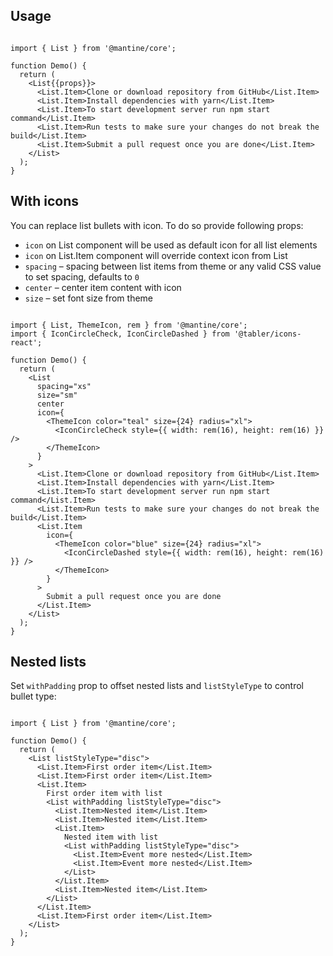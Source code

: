 ## Usage

```

import { List } from '@mantine/core';

function Demo() {
  return (
    <List{{props}}>
      <List.Item>Clone or download repository from GitHub</List.Item>
      <List.Item>Install dependencies with yarn</List.Item>
      <List.Item>To start development server run npm start command</List.Item>
      <List.Item>Run tests to make sure your changes do not break the build</List.Item>
      <List.Item>Submit a pull request once you are done</List.Item>
    </List>
  );
}
```

## With icons

You can replace list bullets with icon. To do so provide following props:

-   `icon` on List component will be used as default icon for all list elements
-   `icon` on List.Item component will override context icon from List
-   `spacing` – spacing between list items from theme or any valid CSS value to set spacing, defaults to `0`
-   `center` – center item content with icon
-   `size` – set font size from theme

```

import { List, ThemeIcon, rem } from '@mantine/core';
import { IconCircleCheck, IconCircleDashed } from '@tabler/icons-react';

function Demo() {
  return (
    <List
      spacing="xs"
      size="sm"
      center
      icon={
        <ThemeIcon color="teal" size={24} radius="xl">
          <IconCircleCheck style={{ width: rem(16), height: rem(16) }} />
        </ThemeIcon>
      }
    >
      <List.Item>Clone or download repository from GitHub</List.Item>
      <List.Item>Install dependencies with yarn</List.Item>
      <List.Item>To start development server run npm start command</List.Item>
      <List.Item>Run tests to make sure your changes do not break the build</List.Item>
      <List.Item
        icon={
          <ThemeIcon color="blue" size={24} radius="xl">
            <IconCircleDashed style={{ width: rem(16), height: rem(16) }} />
          </ThemeIcon>
        }
      >
        Submit a pull request once you are done
      </List.Item>
    </List>
  );
}
```

## Nested lists

Set `withPadding` prop to offset nested lists and `listStyleType` to control bullet type:

```

import { List } from '@mantine/core';

function Demo() {
  return (
    <List listStyleType="disc">
      <List.Item>First order item</List.Item>
      <List.Item>First order item</List.Item>
      <List.Item>
        First order item with list
        <List withPadding listStyleType="disc">
          <List.Item>Nested item</List.Item>
          <List.Item>Nested item</List.Item>
          <List.Item>
            Nested item with list
            <List withPadding listStyleType="disc">
              <List.Item>Event more nested</List.Item>
              <List.Item>Event more nested</List.Item>
            </List>
          </List.Item>
          <List.Item>Nested item</List.Item>
        </List>
      </List.Item>
      <List.Item>First order item</List.Item>
    </List>
  );
}
```